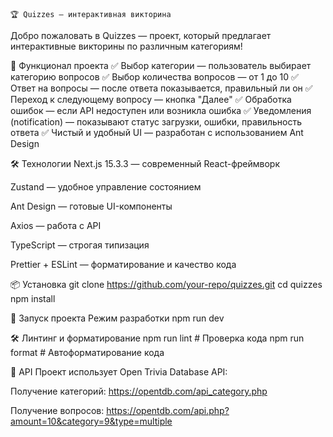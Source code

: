    🏆 Quizzes — интерактивная викторина
Добро пожаловать в Quizzes — проект, который предлагает интерактивные викторины по различным категориям!

🚀 Функционал проекта
✅ Выбор категории — пользователь выбирает категорию вопросов ✅ Выбор количества вопросов — от 1 до 10 ✅ Ответ на вопросы — после ответа показывается, правильный ли он ✅ Переход к следующему вопросу — кнопка "Далее" ✅ Обработка ошибок — если API недоступен или возникла ошибка ✅ Уведомления (notification) — показывают статус загрузки, ошибки, правильность ответа ✅ Чистый и удобный UI — разработан с использованием Ant Design

🛠 Технологии
Next.js 15.3.3 — современный React-фреймворк

Zustand — удобное управление состоянием

Ant Design — готовые UI-компоненты

Axios — работа с API

TypeScript — строгая типизация

Prettier + ESLint — форматирование и качество кода

📦 Установка
git clone https://github.com/your-repo/quizzes.git
cd quizzes
npm install

🚀 Запуск проекта
Режим разработки
npm run dev

🛠 Линтинг и форматирование
npm run lint   # Проверка кода
npm run format # Автоформатирование кода

📡 API
Проект использует Open Trivia Database API:

Получение категорий: https://opentdb.com/api_category.php

Получение вопросов: https://opentdb.com/api.php?amount=10&category=9&type=multiple
